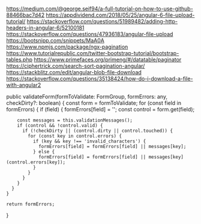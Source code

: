 
https://medium.com/@george.seif94/a-full-tutorial-on-how-to-use-github-88466bac7d42
https://appdividend.com/2018/05/25/angular-6-file-upload-tutorial/
https://stackoverflow.com/questions/51989482/adding-http-headers-in-angular-6/52100181
https://stackoverflow.com/questions/47936183/angular-file-upload
https://bootsnipp.com/snippets/MaA0A
https://www.npmjs.com/package/ngx-pagination
https://www.tutorialrepublic.com/twitter-bootstrap-tutorial/bootstrap-tables.php
https://www.primefaces.org/primeng/#/datatable/paginator
https://ciphertrick.com/search-sort-pagination-angular/
https://stackblitz.com/edit/angular-blob-file-download
https://stackoverflow.com/questions/35138424/how-do-i-download-a-file-with-angular2


public validateForm(formToValidate: FormGroup, formErrors: any, checkDirty?: boolean) {
    const form = formToValidate;
    for (const field in formErrors) {
      if (field) {
        formErrors[field] = '';
        const control = form.get(field);

        const messages = this.validationMessages();
        if (control && !control.valid) {
          if (!checkDirty || (control.dirty || control.touched)) {
            for (const key in control.errors) {
              if (key && key !== 'invalid_characters') {
                formErrors[field] = formErrors[field] || messages[key];
              } else {
                formErrors[field] = formErrors[field] || messages[key](control.errors[key]);
              }
            }
          }
        }
      }
    }

    return formErrors;
  }
